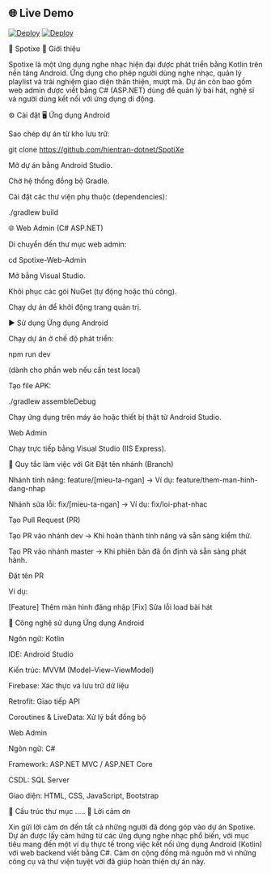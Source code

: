 ## 🌐 Live Demo

[![Deploy](https://img.shields.io/badge/Site-Live-blue)](https://site.spotixe.io.vn/)
[![Deploy](https://img.shields.io/badge/Admin-Live-blue)](https://dashboard.spotixe.io.vn/)

🎵 Spotixe
🧩 Giới thiệu

Spotixe là một ứng dụng nghe nhạc hiện đại được phát triển bằng Kotlin trên nền tảng Android.
Ứng dụng cho phép người dùng nghe nhạc, quản lý playlist và trải nghiệm giao diện thân thiện, mượt mà.
Dự án còn bao gồm web admin được viết bằng C# (ASP.NET) dùng để quản lý bài hát, nghệ sĩ và người dùng kết nối với ứng dụng di động.

⚙️ Cài đặt
🖥 Ứng dụng Android

Sao chép dự án từ kho lưu trữ:

git clone https://github.com/hientran-dotnet/SpotiXe

Mở dự án bằng Android Studio.

Chờ hệ thống đồng bộ Gradle.

Cài đặt các thư viện phụ thuộc (dependencies):

./gradlew build

🌐 Web Admin (C# ASP.NET)

Di chuyển đến thư mục web admin:

cd Spotixe-Web-Admin

Mở bằng Visual Studio.

Khôi phục các gói NuGet (tự động hoặc thủ công).

Chạy dự án để khởi động trang quản trị.

▶️ Sử dụng
Ứng dụng Android

Chạy dự án ở chế độ phát triển:

npm run dev

(dành cho phần web nếu cần test local)

Tạo file APK:

./gradlew assembleDebug

Chạy ứng dụng trên máy ảo hoặc thiết bị thật từ Android Studio.

Web Admin

Chạy trực tiếp bằng Visual Studio (IIS Express).

🌿 Quy tắc làm việc với Git
Đặt tên nhánh (Branch)

Nhánh tính năng: feature/[mieu-ta-ngan]
→ Ví dụ: feature/them-man-hinh-dang-nhap

Nhánh sửa lỗi: fix/[mieu-ta-ngan]
→ Ví dụ: fix/loi-phat-nhac

Tạo Pull Request (PR)

Tạo PR vào nhánh dev → Khi hoàn thành tính năng và sẵn sàng kiểm thử.

Tạo PR vào nhánh master → Khi phiên bản đã ổn định và sẵn sàng phát hành.

Đặt tên PR

Ví dụ:

[Feature] Thêm màn hình đăng nhập
[Fix] Sửa lỗi load bài hát

🧠 Công nghệ sử dụng
Ứng dụng Android

Ngôn ngữ: Kotlin

IDE: Android Studio

Kiến trúc: MVVM (Model–View–ViewModel)

Firebase: Xác thực và lưu trữ dữ liệu

Retrofit: Giao tiếp API

Coroutines & LiveData: Xử lý bất đồng bộ

Web Admin

Ngôn ngữ: C#

Framework: ASP.NET MVC / ASP.NET Core

CSDL: SQL Server

Giao diện: HTML, CSS, JavaScript, Bootstrap

📁 Cấu trúc thư mục
.....
💬 Lời cảm ơn

Xin gửi lời cảm ơn đến tất cả những người đã đóng góp vào dự án Spotixe.
Dự án được lấy cảm hứng từ các ứng dụng nghe nhạc phổ biến, với mục tiêu mang đến một ví dụ thực tế trong việc kết nối ứng dụng Android (Kotlin) với web backend viết bằng C#.
Cảm ơn cộng đồng mã nguồn mở vì những công cụ và thư viện tuyệt vời đã giúp hoàn thiện dự án này.
